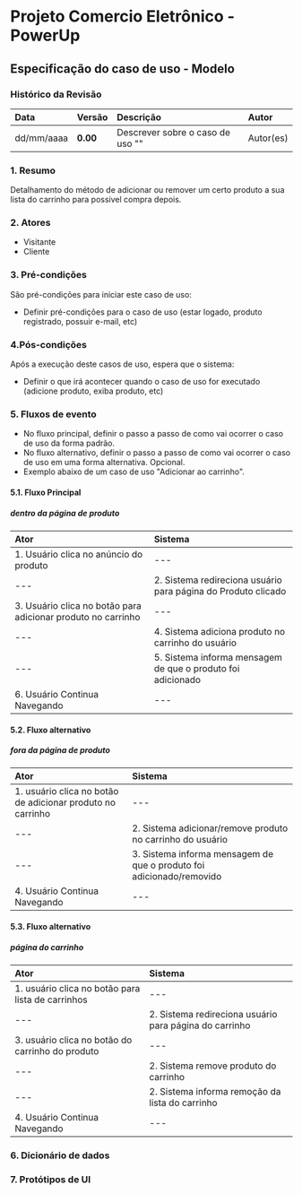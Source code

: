 # Projeto Comercio Eletrônico - PowerUp

## Especificação do caso de uso - Modelo

### Histórico da Revisão
|  Data  | Versão | Descrição | Autor |
|:-------|:-------|:----------|:------|
| dd/mm/aaaa | **0.00** | Descrever sobre o caso de uso "" | Autor(es) |


### 1. Resumo 
Detalhamento do método de adicionar ou remover um certo produto a sua lista do carrinho para possivel compra depois.
### 2. Atores
- Visitante
- Cliente

### 3. Pré-condições
São pré-condições para iniciar este caso de uso:
- 	Definir pré-condições para o caso de uso (estar logado, produto registrado, possuir e-mail, etc)

### 4.Pós-condições
Após a execução deste casos de uso, espera que o sistema:
-  Definir o que irá acontecer quando o caso de uso for executado (adicione produto, exiba produto, etc)

### 5. Fluxos de evento
- No fluxo principal, definir o passo a passo de como vai ocorrer o caso de uso da forma padrão.
- No fluxo alternativo, definir o passo a passo de como vai ocorrer o caso de uso em uma forma alternativa. Opcional.
- Exemplo abaixo de um caso de uso "Adicionar ao carrinho".

#### 5.1. Fluxo Principal
##### dentro da página de produto

|  Ator  | Sistema |
|:-------|:------- |
| 1. Usuário clica no anúncio do produto | --- |
| --- | 2. Sistema redireciona usuário para página do Produto clicado |
| 3.  Usuário clica no botão para adicionar produto no carrinho | --- |
| --- | 4. Sistema adiciona produto no carrinho do usuário |
| --- | 5. Sistema informa mensagem de que o produto foi adicionado |
| 6. Usuário Continua Navegando | --- |

#### 5.2. Fluxo alternativo
##### fora da página de produto

|  Ator  | Sistema |
|:-------|:------- |
| 1. usuário clica no botão de adicionar produto no carrinho | --- |
| --- | 2. Sistema adicionar/remove produto no carrinho do usuário |
| --- | 3. Sistema informa mensagem de que o produto foi adicionado/removido |
| 4. Usuário Continua Navegando | --- |

#### 5.3. Fluxo alternativo
##### página do carrinho

|  Ator  | Sistema |
|:-------|:------- |
| 1. usuário clica no botão para lista de carrinhos | --- |
| --- | 2. Sistema redireciona usuário para página do carrinho |
| 3. usuário clica no botão do carrinho do produto | --- |
| --- | 2. Sistema remove produto do carrinho |
| --- | 2. Sistema informa remoção da lista do carrinho |
| 4. Usuário Continua Navegando | --- |

### 6. Dicionário de dados

### 7. Protótipos de UI

